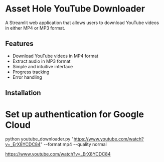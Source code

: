 # Asset Hole YouTube Downloader

A Streamlit web application that allows users to download YouTube videos in either MP4 or MP3 format.

## Features
- Download YouTube videos in MP4 format
- Extract audio in MP3 format
- Simple and intuitive interface
- Progress tracking
- Error handling

## Installation 


# Set up authentication for Google Cloud
python youtube_downloader.py "https://www.youtube.com/watch?v=_ErX8YCDC84" --format mp4 --quality normal

https://www.youtube.com/watch?v=_ErX8YCDC84